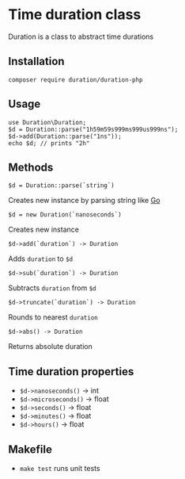 # Time duration class

Duration is a class to abstract time durations

## Installation

    composer require duration/duration-php

## Usage

    use Duration\Duration;
    $d = Duration::parse("1h59m59s999ms999us999ns");
    $d->add(Duration::parse("1ns"));
    echo $d; // prints "2h"

## Methods

    $d = Duration::parse(`string`)

Creates new instance by parsing string like [Go](https://pkg.go.dev/time#Duration)

    $d = new Duration(`nanoseconds`)

Creates new instance

    $d->add(`duration`) -> Duration

Adds `duration` to `$d`

    $d->sub(`duration`) -> Duration

Subtracts `duration` from `$d`

    $d->truncate(`duration`) -> Duration

Rounds to nearest `duration`


    $d->abs() -> Duration

Returns absolute duration

## Time duration properties
- `$d->nanoseconds()` -> int
- `$d->microseconds()` -> float
- `$d->seconds()` -> float
- `$d->minutes()` -> float
- `$d->hours()` -> float

## Makefile

- `make test` runs unit tests
